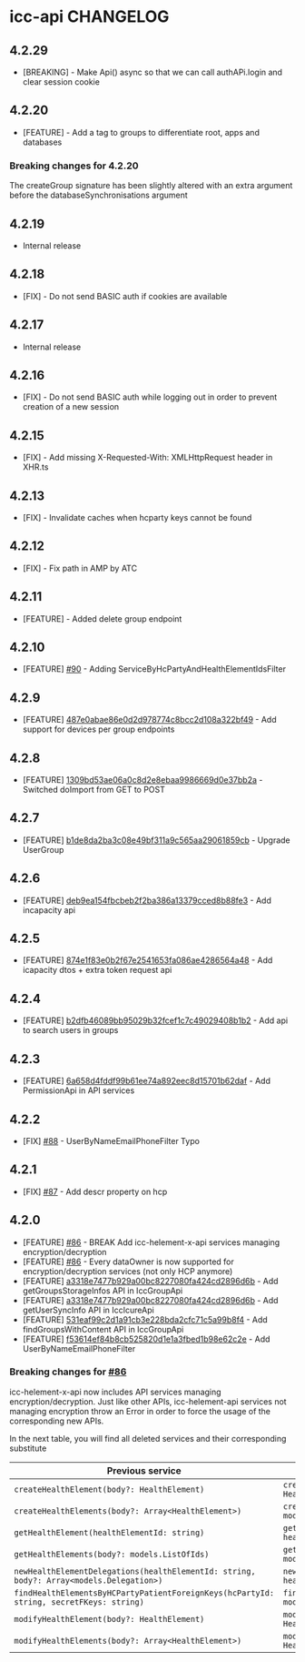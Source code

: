 # icc-api CHANGELOG

## 4.2.29

- [BREAKING] - Make Api() async so that we can call authAPi.login and clear session cookie

## 4.2.20

- [FEATURE] - Add a tag to groups to differentiate root, apps and databases

### Breaking changes for 4.2.20

The createGroup signature has been slightly altered with an extra argument before the databaseSynchronisations argument

## 4.2.19

- Internal release

## 4.2.18

- [FIX] - Do not send BASIC auth if cookies are available

## 4.2.17

- Internal release

## 4.2.16

- [FIX] - Do not send BASIC auth while logging out in order to prevent creation of a new session

## 4.2.15

- [FIX] - Add missing X-Requested-With: XMLHttpRequest header in XHR.ts

## 4.2.13

- [FIX] - Invalidate caches when hcparty keys cannot be found

## 4.2.12

- [FIX] - Fix path in AMP by ATC

## 4.2.11

- [FEATURE] - Added delete group endpoint

## 4.2.10

- [FEATURE] [#90](https://github.com/taktik/icc-api/pull/90) - Adding ServiceByHcPartyAndHealthElementIdsFilter

## 4.2.9

- [FEATURE] [487e0abae86e0d2d978774c8bcc2d108a322bf49](https://github.com/taktik/icc-api/commit/487e0abae86e0d2d978774c8bcc2d108a322bf49) - Add support for devices per group endpoints

## 4.2.8

- [FEATURE] [1309bd53ae06a0c8d2e8ebaa9986669d0e37bb2a](https://github.com/taktik/icc-api/commit/1309bd53ae06a0c8d2e8ebaa9986669d0e37bb2a) - Switched doImport from GET to POST

## 4.2.7

- [FEATURE] [b1de8da2ba3c08e49bf311a9c565aa29061859cb](https://github.com/taktik/icc-api/commit/b1de8da2ba3c08e49bf311a9c565aa29061859cb) - Upgrade UserGroup

## 4.2.6

- [FEATURE] [deb9ea154fbcbeb2f2ba386a13379cced8b88fe3](https://github.com/taktik/icc-api/commit/deb9ea154fbcbeb2f2ba386a13379cced8b88fe3) - Add incapacity api

## 4.2.5

- [FEATURE] [874e1f83e0b2f67e2541653fa086ae4286564a48](https://github.com/taktik/icc-api/commit/874e1f83e0b2f67e2541653fa086ae4286564a48) - Add icapacity dtos + extra token request api

## 4.2.4

- [FEATURE] [b2dfb46089bb95029b32fcef1c7c49029408b1b2](https://github.com/taktik/icc-api/commit/b2dfb46089bb95029b32fcef1c7c49029408b1b2) - Add api to search users in groups

## 4.2.3

- [FEATURE] [6a658d4fddf99b61ee74a892eec8d15701b62daf](https://github.com/taktik/icc-api/commit/6a658d4fddf99b61ee74a892eec8d15701b62daf) - Add PermissionApi in API services

## 4.2.2

- [FIX] [#88](https://github.com/taktik/icc-api/pull/88) - UserByNameEmailPhoneFilter Typo

## 4.2.1

- [FIX] [#87](https://github.com/taktik/icc-api/pull/87) - Add descr property on hcp

## 4.2.0

- [FEATURE] [#86](https://github.com/taktik/icc-api/pull/86) - BREAK Add icc-helement-x-api services managing encryption/decryption
- [FEATURE] [#86](https://github.com/taktik/icc-api/pull/86) - Every dataOwner is now supported for encryption/decryption services (not only HCP anymore)
- [FEATURE] [a3318e7477b929a00bc8227080fa424cd2896d6b](https://github.com/taktik/icc-api/commit/a3318e7477b929a00bc8227080fa424cd2896d6b) - Add getGroupsStorageInfos API in IccGroupApi
- [FEATURE] [a3318e7477b929a00bc8227080fa424cd2896d6b](https://github.com/taktik/icc-api/commit/a3318e7477b929a00bc8227080fa424cd2896d6b) - Add getUserSyncInfo API in IccIcureApi
- [FEATURE] [531eaf99c2d1a91cb3e228bda2cfc71c5a99b8f4](https://github.com/taktik/icc-api/commit/531eaf99c2d1a91cb3e228bda2cfc71c5a99b8f4) - Add findGroupsWithContent API in IccGroupApi
- [FEATURE] [f53614ef84b8cb525820d1e1a3fbed1b98e62c2e](https://github.com/taktik/icc-api/commit/f53614ef84b8cb525820d1e1a3fbed1b98e62c2e) - Add UserByNameEmailPhoneFilter

### Breaking changes for [#86](https://github.com/taktik/icc-api/pull/86)

icc-helement-x-api now includes API services managing encryption/decryption. Just like other APIs, icc-helement-api services not managing encryption
throw an Error in order to force the usage of the corresponding new APIs.

In the next table, you will find all deleted services and their corresponding substitute

| Previous service                                                                        | New service                                                                                                        |
| --------------------------------------------------------------------------------------- | ------------------------------------------------------------------------------------------------------------------ |
| `createHealthElement(body?: HealthElement)`                                             | `createHealthElementWithUser(user: User, body?: HealthElement)`                                                    |
| `createHealthElements(body?: Array<HealthElement>)`                                     | `createHealthElementsWithUser(user: models.User, bodies?: models.HealthElement[])`                                 |
| `getHealthElement(healthElementId: string)`                                             | `getHealthElementWithUser(user: models.User, healthElementId: string)`                                             |
| `getHealthElements(body?: models.ListOfIds)`                                            | `getHealthElementsWithUser(user: models.User, body?: models.ListOfIds)`                                            |
| `newHealthElementDelegations(healthElementId: string, body?: Array<models.Delegation>)` | `newHealthElementDelegationsWithUser(user: models.User, healthElementId: string, body?: Array<models.Delegation>)` |
| `findHealthElementsByHCPartyPatientForeignKeys(hcPartyId: string, secretFKeys: string)` | `findHealthElementsByHCPartyPatientForeignKeysWithUser(user: models.User, hcPartyId: string, secretFKeys: string)` |
| `modifyHealthElement(body?: HealthElement)`                                             | `modifyHealthElementWithUser(user: models.User, body?: HealthElement)`                                             |
| `modifyHealthElements(body?: Array<HealthElement>)`                                     | `modifyHealthElementsWithUser(user: models.User, bodies?: HealthElement[])`                                        |
